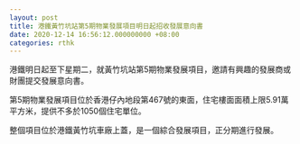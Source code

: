 ```yaml
---
layout: post
title: 港鐵黃竹坑站第5期物業發展項目明日起招收發展意向書
date: 2020-12-14 16:56:12.000000000 +08:00
categories: rthk
---
```


港鐵明日起至下星期二，就黃竹坑站第5期物業發展項目，邀請有興趣的發展商或財團提交發展意向書。

第5期物業發展項目位於香港仔內地段第467號的東面，住宅樓面面積上限5.91萬平方米，提供不多於1050個住宅單位。

整個項目位於港鐵黃竹坑車廠上蓋，是一個綜合發展項目，正分期進行發展。
